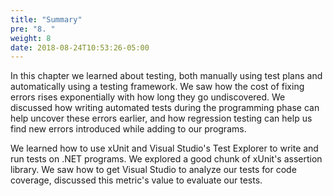 ```yaml
---
title: "Summary"
pre: "8. "
weight: 8
date: 2018-08-24T10:53:26-05:00
---
```


In this chapter we learned about testing, both manually using test plans and automatically using a testing framework. We saw how the cost of fixing errors rises exponentially with how long they go undiscovered. We discussed how writing automated tests during the programming phase can help uncover these errors earlier, and how regression testing can help us find new errors introduced while adding to our programs.

We learned how to use xUnit and Visual Studio's Test Explorer to write and run tests on .NET programs.  We explored a good chunk of xUnit's assertion library.  We saw how to get Visual Studio to analyze our tests for code coverage, discussed this metric's value to evaluate our tests.